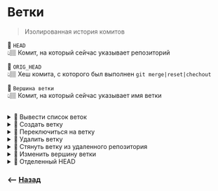# Ветки
> Изолированная история комитов

💠 `HEAD`  
👆🏽 Комит, на который сейчас указывает репозиторий

💠 `ORIG_HEAD`  
👆🏽 Хеш комита, с которого был выполнен `git merge|reset|chechout`

💠 `Вершина ветки`  
👆🏽 Комит, на который сейчас указывает имя ветки

<br>

<details>
<summary> 🔹 Вывести список веток</summary>

![illustration](https://raw.githubusercontent.com/webster6667/documentation/master/documentation-data/illustrations/dd-up.svg)

```shell
git branch
```

![illustration](https://raw.githubusercontent.com/webster6667/documentation/master/documentation-data/illustrations/dd-down.svg)

</details>


<details>
<summary> 🔹 Создать ветку</summary>

![illustration](https://raw.githubusercontent.com/webster6667/documentation/master/documentation-data/illustrations/dd-up.svg)

```shell
git branch 'branchName'
```

<br>

⚡️ Создать ветку и переключиться на нее одной командой
```shell
git checkout -b 'branchName'
```

![illustration](https://raw.githubusercontent.com/webster6667/documentation/master/documentation-data/illustrations/dd-down.svg)

</details>

<details>
<summary> 🔹 Переключиться на ветку</summary>

![illustration](https://raw.githubusercontent.com/webster6667/documentation/master/documentation-data/illustrations/dd-up.svg)

```shell
git checkout 'branchName'
```

👆 `git checkout` имеет ряд своих особенностей, которые будут рассмотренны в <a href="./../checkout/readme.md">отдельной главе</a>

<br>

⚡️ Создать ветку и переключиться на нее одной командой
```shell
git checkout -b 'branchName'
```

![illustration](https://raw.githubusercontent.com/webster6667/documentation/master/documentation-data/illustrations/dd-down.svg)

</details>  


<details>
<summary> 🔹 Удалить ветку</summary>

![illustration](https://raw.githubusercontent.com/webster6667/documentation/master/documentation-data/illustrations/dd-up.svg)

```shell
git branch -d 'branchName'
```

![illustration](https://raw.githubusercontent.com/webster6667/documentation/master/documentation-data/illustrations/dd-down.svg)

</details>

<details>
<summary> 🔹 Стянуть ветку из удаленного репозитория</summary>

![illustration](https://raw.githubusercontent.com/webster6667/documentation/master/documentation-data/illustrations/dd-up.svg)

```shell
git fetch 'origin' 'branchName'
```

![illustration](https://raw.githubusercontent.com/webster6667/documentation/master/documentation-data/illustrations/dd-down.svg)

</details>

<details>
<summary> 🔹 Изменить вершину ветки</summary>

![illustration](https://raw.githubusercontent.com/webster6667/documentation/master/documentation-data/illustrations/dd-up.svg)

```shell
git branch -f 'branchName' 'commitHash'
```
👆 Перед изменения вершины ветки, `git branch` требует покинуть ветку

<br>

⚡️ Изменить вершину ветки, не покидая ветки
```shell
git checkout -B 'branchName' 'commitHash'
```

![illustration](https://raw.githubusercontent.com/webster6667/documentation/master/documentation-data/illustrations/dd-down.svg)

</details>

<details>
<summary> 🛑 Отделенный HEAD</summary>

![illustration](https://raw.githubusercontent.com/webster6667/documentation/master/documentation-data/illustrations/dd-up.svg)

Состояние, в котором `HEAD`, указывает не на ветку, а на конкретный коммит.  
👆 Обычно нужный коммит закрепляют за вершиной ветки, и переключаються на нее

<br>

🔹 Перейти в `отделенный HEAD`
```shell
git checkout 'commitHash'
```


🎯 В `отделенный HEAD` обычно переходят, для того что бы просто глянуть состояние проекта на определенном коммите, без создания отдельной ветки 
  
🎯 Если комитить в `отделенный HEAD`, при смене ветки легко потерять хеш своего коммита    

💊 Если в состоянии `отделенный HEAD` были сделаны коммиты, то это можно исправить выполнив следующие действия: 

&emsp;&emsp; 🎯 Создать новую ветку    
&emsp;&emsp; 🎯 Перетащить коммиты сделанные в `отделенный HEAD` в новую ветку при помощи `cherry-pick`

https://github.com/webster6667/documentation/assets/83826752/1533801a-0a71-4395-b4b9-e3646e319a7a


![illustration](https://raw.githubusercontent.com/webster6667/documentation/master/documentation-data/illustrations/dd-down.svg)

</details>

   


### ⟵ **<a href="../../readme.md">Назад</a>**
